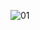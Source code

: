 




![01](https://user-images.githubusercontent.com/4030737/164534161-3397a96d-0831-4d34-9d24-17692bc49216.png)
